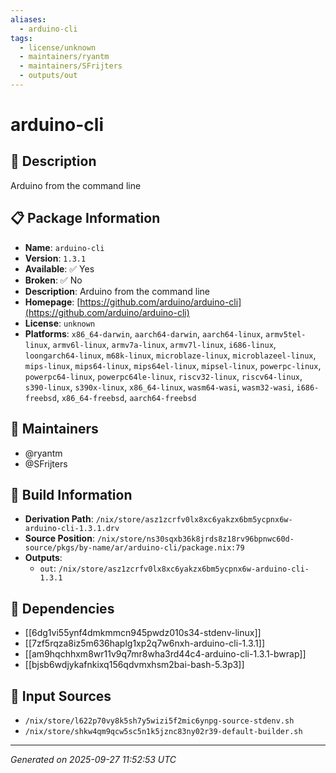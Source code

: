 ```yaml
---
aliases:
  - arduino-cli
tags:
  - license/unknown
  - maintainers/ryantm
  - maintainers/SFrijters
  - outputs/out
---
```


# arduino-cli

## 📝 Description

Arduino from the command line

## 📋 Package Information

- **Name**: `arduino-cli`
- **Version**: `1.3.1`
- **Available**: ✅ Yes
- **Broken**: ✅ No
- **Description**: Arduino from the command line
- **Homepage**: [https://github.com/arduino/arduino-cli](https://github.com/arduino/arduino-cli)
- **License**: `unknown`
- **Platforms**: `x86_64-darwin`, `aarch64-darwin`, `aarch64-linux`, `armv5tel-linux`, `armv6l-linux`, `armv7a-linux`, `armv7l-linux`, `i686-linux`, `loongarch64-linux`, `m68k-linux`, `microblaze-linux`, `microblazeel-linux`, `mips-linux`, `mips64-linux`, `mips64el-linux`, `mipsel-linux`, `powerpc-linux`, `powerpc64-linux`, `powerpc64le-linux`, `riscv32-linux`, `riscv64-linux`, `s390-linux`, `s390x-linux`, `x86_64-linux`, `wasm64-wasi`, `wasm32-wasi`, `i686-freebsd`, `x86_64-freebsd`, `aarch64-freebsd`
## 👥 Maintainers

- @ryantm
- @SFrijters


## 🔧 Build Information

- **Derivation Path**: `/nix/store/asz1zcrfv0lx8xc6yakzx6bm5ycpnx6w-arduino-cli-1.3.1.drv`
- **Source Position**: `/nix/store/ns30sqxb36k8jrds8z18rv96bpnwc60d-source/pkgs/by-name/ar/arduino-cli/package.nix:79`
- **Outputs**:
  - `out`:  `/nix/store/asz1zcrfv0lx8xc6yakzx6bm5ycpnx6w-arduino-cli-1.3.1`

## 🔗 Dependencies

- [[6dg1vi55ynf4dmkmmcn945pwdz010s34-stdenv-linux]]
- [[7zf5rqza8iz5m636haplg1xp2q7w6nxh-arduino-cli-1.3.1]]
- [[am9hqchhxm8wr11v9q7mr8wha3rd44c4-arduino-cli-1.3.1-bwrap]]
- [[bjsb6wdjykafnkixq156qdvmxhsm2bai-bash-5.3p3]]

## 📁 Input Sources

- `/nix/store/l622p70vy8k5sh7y5wizi5f2mic6ynpg-source-stdenv.sh`
- `/nix/store/shkw4qm9qcw5sc5n1k5jznc83ny02r39-default-builder.sh`

---
*Generated on 2025-09-27 11:52:53 UTC*
